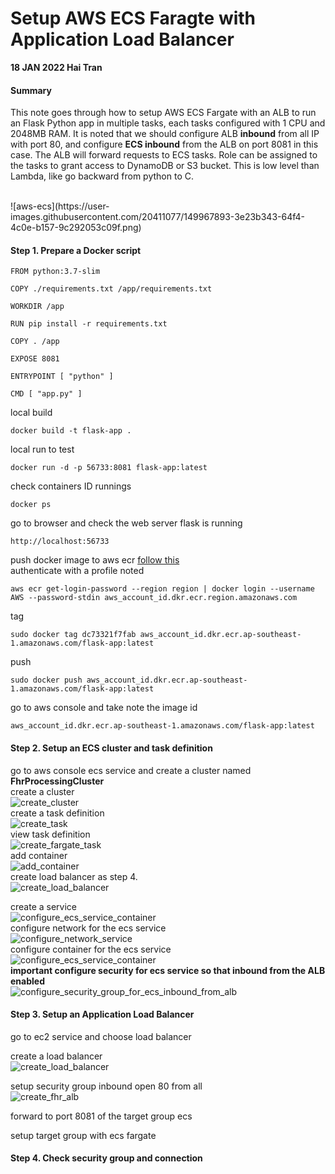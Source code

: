 # Setup AWS ECS Faragte with Application Load Balancer
**18 JAN 2022 Hai Tran**
#### Summary 
This note goes through how to setup AWS ECS Fargate with an ALB to run an Flask Python app in multiple tasks, each tasks configured with 1 CPU and 2048MB RAM. It is noted that we should configure ALB **inbound** from all IP with port 80, and configure **ECS inbound** from the ALB on port 8081 in this case. The ALB will forward requests to ECS tasks. Role can be assigned to the tasks to grant access to DynamoDB or S3 bucket. This is low level than Lambda, like go backward from python to C. 

<br/>
![aws-ecs](https://user-images.githubusercontent.com/20411077/149967893-3e23b343-64f4-4c0e-b157-9c292053c09f.png)
<br/>


#### Step 1. Prepare a Docker script 
```
FROM python:3.7-slim

COPY ./requirements.txt /app/requirements.txt

WORKDIR /app

RUN pip install -r requirements.txt

COPY . /app

EXPOSE 8081 

ENTRYPOINT [ "python" ]

CMD [ "app.py" ]

```
local build 
```
docker build -t flask-app . 
```
local run to test 
```
docker run -d -p 56733:8081 flask-app:latest 
```
check containers ID runnings 
```
docker ps  
```
go to browser and check the web server flask is running 
```
http://localhost:56733
```
push docker image to aws ecr [follow this](https://docs.aws.amazon.com/AmazonECR/latest/userguide/docker-push-ecr-image.html) <br/>
authenticate with a profile noted 
```
aws ecr get-login-password --region region | docker login --username AWS --password-stdin aws_account_id.dkr.ecr.region.amazonaws.com
```
tag 
```
sudo docker tag dc73321f7fab aws_account_id.dkr.ecr.ap-southeast-1.amazonaws.com/flask-app:latest
```
push 
```
sudo docker push aws_account_id.dkr.ecr.ap-southeast-1.amazonaws.com/flask-app:latest
```
go to aws console and take note the image id
```
aws_account_id.dkr.ecr.ap-southeast-1.amazonaws.com/flask-app:latest
```
#### Step 2. Setup an ECS cluster and task definition
go to aws console ecs service and create a cluster named **FhrProcessingCluster** <br/>
create a cluster 
<br/> 
![create_cluster](https://user-images.githubusercontent.com/20411077/149961773-9db384ff-ef68-4ca1-8e5e-83ef234a5573.png)
<br/> 
create a task definition 
<br/>
![create_task](https://user-images.githubusercontent.com/20411077/149961838-f29d8462-5238-45bb-9a3b-d90f79dd098c.png)
<br/>
view task definition 
<br/>
![create_fargate_task](https://user-images.githubusercontent.com/20411077/149961888-d0160b91-02d9-459d-9b15-5e0dfabf7ac9.png)
<br/>
add container 
</br>
![add_container](https://user-images.githubusercontent.com/20411077/149962000-e2dfcd44-5b33-47ff-8f34-c2e9742aa280.png)
</br>
create load balancer as step 4. 
<br/>
![create_load_balancer](https://user-images.githubusercontent.com/20411077/149962043-a31739e5-d71f-4ec0-9f14-81196b0ae131.png)
<br/>

create a service 
<br/> 
![configure_ecs_service_container](https://user-images.githubusercontent.com/20411077/149962079-4539d0d7-af0b-4936-856c-13fef75aca49.png)
<br/> 
configure network for the ecs service 
<br/>
![configure_network_service](https://user-images.githubusercontent.com/20411077/149962130-b2a3e2d2-245a-4d3f-ac48-0e2ef830bd85.png)
<br/>
configure container for the ecs service 
<br/>
![configure_ecs_service_container](https://user-images.githubusercontent.com/20411077/149962199-f6d43403-6ba3-4df6-ae94-4b8f0948d7cb.png)
<br/>
**important configure security for ecs service so that inbound from the ALB enabled**
<br/>
![configure_security_group_for_ecs_inbound_from_alb](https://user-images.githubusercontent.com/20411077/149962339-ceae5ced-e1c1-4260-82fd-28ec513fd0f4.png)
<br/>

#### Step 3. Setup an Application Load Balancer
go to ec2 service and choose load balancer <br/>

create a load balancer 
<br/>
![create_load_balancer](https://user-images.githubusercontent.com/20411077/149961558-389953e9-958e-496c-b150-2c3ae32ae91e.png)
<br/>

setup security group inbound open 80 from all 
<br/>
![create_fhr_alb](https://user-images.githubusercontent.com/20411077/149962450-c7da9c2b-1c2c-418d-a7a6-5b9daa01c541.png)
<br/>

forward to port 8081 of the target group ecs <br/>

setup target group with ecs fargate <br/>

#### Step 4. Check security group and connection 

